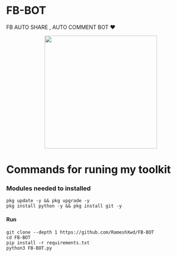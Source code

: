 # FB-BOT
FB AUTO SHARE , AUTO COMMENT 
BOT ❤️
<p align="center"><img src="https://gifdb.com/images/high/glitching-hacker-hub-biwszmcveudzaori.gif" width="300"/></p>
    
# Commands for runing my toolkit

### Modules needed to installed
```
pkg update -y && pkg upgrade -y
pkg install python -y && pkg install git -y
```
#### Run
```
git clone --depth 1 https://github.com/RameshXwd/FB-BOT
cd FB-BOT
pip install -r requirements.txt
python3 FB-BOT.py
```
